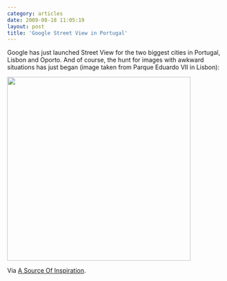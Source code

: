 ```yaml
---
category: articles
date: 2009-08-18 11:05:19
layout: post
title: 'Google Street View in Portugal'
---
```


<p>Google has just launched Street View for the two biggest cities in Portugal, Lisbon and Oporto. And of course, the hunt for images with awkward situations has just began (image taken from Parque Eduardo VII in Lisbon):</p>

<a href="http://bit.ly/8ZpZg"><img width="425" src="https://joaobordalo.com/images/static/blog/GoogleStreetView.png"></a>

<p>Via <a href="http://www.asourceofinspiration.com/">A Source Of Inspiration</a>.</p>
